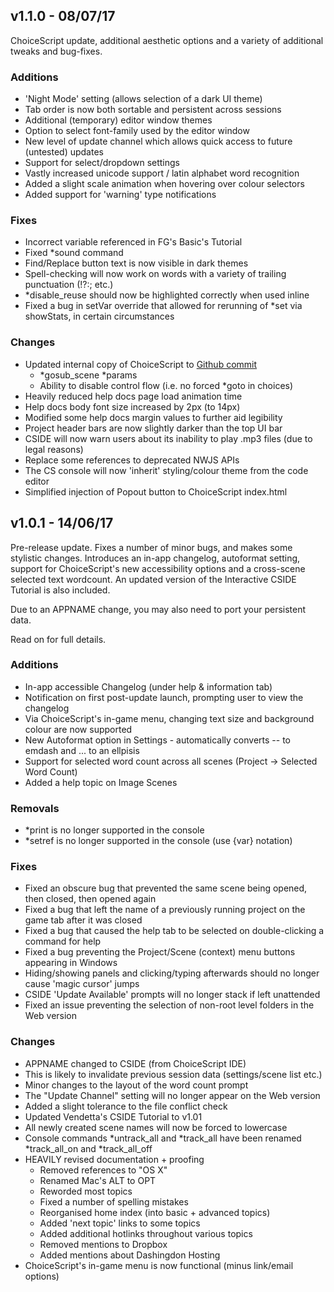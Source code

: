 ## v1.1.0 - 08/07/17

ChoiceScript update, additional aesthetic options and a variety of additional tweaks and bug-fixes.

### Additions
- 'Night Mode' setting (allows selection of a dark UI theme)
- Tab order is now both sortable and persistent across sessions
- Additional (temporary) editor window themes
- Option to select font-family used by the editor window
- New level of update channel which allows quick access to future (untested) updates
- Support for select/dropdown settings
- Vastly increased unicode support / latin alphabet word recognition
- Added a slight scale animation when hovering over colour selectors
- Added support for 'warning' type notifications

### Fixes
- Incorrect variable referenced in FG's Basic's Tutorial
- Fixed \*sound command
- Find/Replace button text is now visible in dark themes
- Spell-checking will now work on words with a variety of trailing punctuation (!?:; etc.)
- \*disable_reuse should now be highlighted correctly when used inline
- Fixed a bug in setVar override that allowed for rerunning of \*set via showStats, in certain circumstances

### Changes
- Updated internal copy of ChoiceScript to [Github commit](https://github.com/dfabulich/choicescript/commit/8d368b135125d7a25f8880d8e50656eaa447e60e "ChoiceScript Github commit")
  - *gosub_scene *params
  - Ability to disable control flow (i.e. no forced *goto in choices)
- Heavily reduced help docs page load animation time
- Help docs body font size increased by 2px (to 14px)
- Modified some help docs margin values to further aid legibility
- Project header bars are now slightly darker than the top UI bar  
- CSIDE will now warn users about its inability to play .mp3 files (due to legal reasons)
- Replace some references to deprecated NWJS APIs
- The CS console will now 'inherit' styling/colour theme from the code editor
- Simplified injection of Popout button to ChoiceScript index.html

## v1.0.1 - 14/06/17

Pre-release update. Fixes a number of minor bugs, and makes some stylistic changes.
Introduces an in-app changelog, autoformat setting, support for ChoiceScript's new accessibility options and a cross-scene selected text wordcount.
An updated version of the Interactive CSIDE Tutorial is also included.

Due to an APPNAME change, you may also need to port your persistent data.

Read on for full details.

### Additions
- In-app accessible Changelog (under help & information tab)
- Notification on first post-update launch, prompting user to view the changelog
- Via ChoiceScript's in-game menu, changing text size and background colour are now supported
- New Autoformat option in Settings - automatically converts -- to emdash and ... to an ellpisis
- Support for selected word count across all scenes (Project -> Selected Word Count)
- Added a help topic on Image Scenes

### Removals
- \*print is no longer supported in the console
- \*setref is no longer supported in the console (use {var} notation)

### Fixes
- Fixed an obscure bug that prevented the same scene being opened, then closed, then opened again
- Fixed a bug that left the name of a previously running project on the game tab after it was closed
- Fixed a bug that caused the help tab to be selected on double-clicking a command for help
- Fixed a bug preventing the Project/Scene (context) menu buttons appearing in Windows
- Hiding/showing panels and clicking/typing afterwards should no longer cause 'magic cursor' jumps
- CSIDE 'Update Available' prompts will no longer stack if left unattended
- Fixed an issue preventing the selection of non-root level folders in the Web version

### Changes
- APPNAME changed to CSIDE (from ChoiceScript IDE)
 - This is likely to invalidate previous session data (settings/scene list etc.)
- Minor changes to the layout of the word count prompt
- The "Update Channel" setting will no longer appear on the Web version
- Added a slight tolerance to the file conflict check
- Updated Vendetta's CSIDE Tutorial to v1.01
- All newly created scene names will now be forced to lowercase
- Console commands \*untrack_all and \*track_all have been renamed \*track_all_on and \*track_all_off
- HEAVILY revised documentation + proofing
  - Removed references to "OS X"
  - Renamed Mac's ALT to OPT
  - Reworded most topics
  - Fixed a number of spelling mistakes
  - Reorganised home index (into basic + advanced topics)
  - Added 'next topic' links to some topics
  - Added additional hotlinks throughout various topics
  - Removed mentions to Dropbox
  - Added mentions about Dashingdon Hosting
- ChoiceScript's in-game menu is now functional (minus link/email options)
